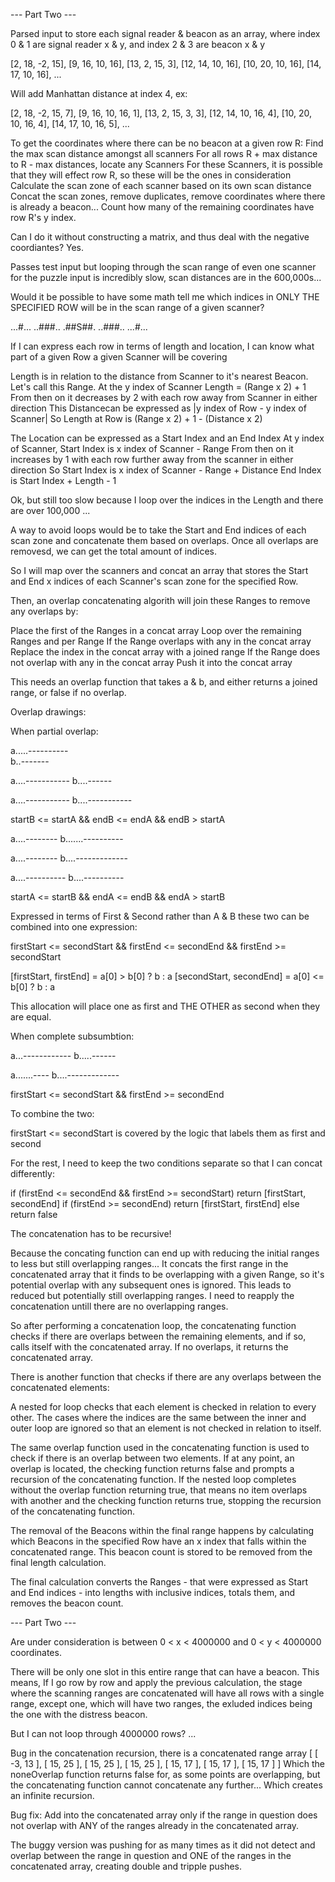 --- Part Two ---

Parsed input to store each signal reader & beacon as an array, where index 0 & 1 are signal reader x & y, and index 2 & 3 are beacon x & y

[2, 18, -2, 15],
[9, 16, 10, 16],
[13, 2, 15, 3],
[12, 14, 10, 16],
[10, 20, 10, 16],
[14, 17, 10, 16],
...

Will add Manhattan distance at index 4, ex:

[2, 18, -2, 15, 7],
[9, 16, 10, 16, 1],
[13, 2, 15, 3, 3],
[12, 14, 10, 16, 4],
[10, 20, 10, 16, 4],
[14, 17, 10, 16, 5],
...

To get the coordinates where there can be no beacon at a given row R:
Find the max scan distance amongst all scanners
For all rows R + max distance to R - max distances, locate any Scanners
For these Scanners, it is possible that they will effect row R, so these will be the ones in consideration
Calculate the scan zone of each scanner based on its own scan distance
Concat the scan zones, remove duplicates, remove coordinates where there is already a beacon...
Count how many of the remaining coordinates have row R's y index.

Can I do it without constructing a matrix, and thus deal with the negative coordiantes? Yes.

Passes test input but looping through the scan range of even one scanner for the puzzle input is incredibly slow, scan distances are in the 600,000s...

Would it be possible to have some math tell me which indices in ONLY THE SPECIFIED ROW will be in the scan range of a given scanner?

...#...
..###..
.##S##.
..###..
...#...

If I can express each row in terms of length and location, I can know what part of a given Row a given Scanner will be covering

Length is in relation to the distance from Scanner to it's nearest Beacon. Let's call this Range.
At the y index of Scanner Length = (Range x 2) + 1
From then on it decreases by 2 with each row away from Scanner in either direction
This Distancecan be expressed as |y index of Row - y index of Scanner|
So Length at Row is (Range x 2) + 1 - (Distance x 2)

The Location can be expressed as a Start Index and an End Index
At y index of Scanner, Start Index is x index of Scanner - Range
From then on it increases by 1 with each row further away from the scanner in either direction
So Start Index is x index of Scanner - Range + Distance
End Index is Start Index + Length - 1

Ok, but still too slow because I loop over the indices in the Length and there are over 100,000 ...

A way to avoid loops would be to take the Start and End indices of each scan zone and concatenate them based on overlaps. Once all overlaps are removesd, we can get the total amount of indices.

So I will map over the scanners and concat an array that stores the Start and End x indices of each Scanner's scan zone for the specified Row.

Then, an overlap concatenating algorith will join these Ranges to remove any overlaps by:

Place the first of the Ranges in a concat array
Loop over the remaining Ranges and per Range
If the Range overlaps with any in the concat array
Replace the index in the concat array with a joined range
If the Range does not overlap with any in the concat array
Push it into the concat array

This needs an overlap function that takes a & b, and either returns a joined range, or false if no overlap.

Overlap drawings:

When partial overlap:

a.....----------  
b..-------

a....-----------
b....------

a....-----------
b....-----------

startB <= startA && endB <= endA && endB > startA

a....--------
b.......----------

a....--------
b....-------------

a....----------
b....----------

startA <= startB && endA <= endB && endA > startB

Expressed in terms of First & Second rather than A & B these two can be combined into one expression:

firstStart <= secondStart && firstEnd <= secondEnd && firstEnd >= secondStart

[firstStart, firstEnd] = a[0] > b[0] ? b : a
[secondStart, secondEnd] = a[0] <= b[0] ? b : a

This allocation will place one as first and THE OTHER as second when they are equal.

When complete subsumbtion:

a...------------
b.....------

a.......----
b....-------------

firstStart <= secondStart && firstEnd >= secondEnd

To combine the two:

firstStart <= secondStart is covered by the logic that labels them as first and second

For the rest, I need to keep the two conditions separate so that I can concat differently:

if (firstEnd <= secondEnd && firstEnd >= secondStart) return [firstStart, secondEnd]
if (firstEnd >= secondEnd) return [firstStart, firstEnd]
else return false

The concatenation has to be recursive!

Because the concating function can end up with reducing the initial ranges to less but still overlapping ranges... It concats the first range in the concatenated array that it finds to be overlapping with a given Range, so it's potential overlap with any subsequent ones is ignored. This leads to reduced but potentially still overlapping ranges. I need to reapply the concatenation untill there are no overlapping ranges.

So after performing a concatenation loop, the concatenating function checks if there are overlaps between the remaining elements, and if so, calls itself with the concatenated array. If no overlaps, it returns the concatenated array.

There is another function that checks if there are any overlaps between the concatenated elements:

A nested for loop checks that each element is checked in relation to every other. The cases where the indices are the same between the inner and outer loop are ignored so that an element is not checked in relation to itself.

The same overlap function used in the concatenating function is used to check if there is an overlap between two elements. If at any point, an overlap is located, the checking function returns false and prompts a recursion of the concatenating function. If the nested loop completes without the overlap function returning true, that means no item overlaps with another and the checking function returns true, stopping the recursion of the concatenating function.

The removal of the Beacons within the final range happens by calculating which Beacons in the specified Row have an x index that falls within the concatenated range. This beacon count is stored to be removed from the final length calculation.

The final calculation converts the Ranges - that were expressed as Start and End indices - into lengths with inclusive indices, totals them, and removes the beacon count.

--- Part Two ---

Are under consideration is between 0 < x < 4000000 and 0 < y < 4000000 coordinates.

There will be only one slot in this entire range that can have a beacon. This means,
If I go row by row and apply the previous calculation, the stage where the scanning ranges
are concatenated will have all rows with a single range, except one, which will have two ranges, the exluded indices being the one with the distress beacon.

But I can not loop through 4000000 rows? ...

Bug in the concatenation recursion, there is a concatenated range array
[
[ -3, 13 ],
[ 15, 25 ],
[ 15, 25 ],
[ 15, 25 ],
[ 15, 17 ],
[ 15, 17 ],
[ 15, 17 ]
]
Which the noneOverlap function returns false for, as some points are overlapping, but the concatenating function cannot concatenate any further... Which creates an infinite recursion.

Bug fix:
Add into the concatenated array only if the range in question does not overlap with ANY of the ranges already in the concatenated array.

The buggy version was pushing for as many times as it did not detect and overlap between the range in question and ONE of the ranges in the
concatenated array, creating double and tripple pushes.
